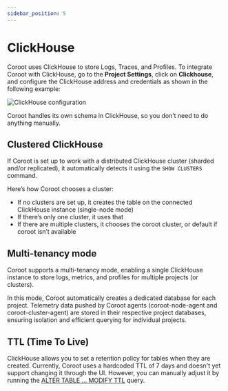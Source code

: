 ```yaml
---
sidebar_position: 5
---
```


# ClickHouse

Coroot uses ClickHouse to store Logs, Traces, and Profiles. 
To integrate Coroot with ClickHouse, go to the **Project Settings**, click on **Clickhouse**, and configure the ClickHouse 
address and credentials as shown in the following example:

<img alt="ClickHouse configuration" src="/img/docs/clickhouse_configuration.png" class="card w-1200"/>

Coroot handles its own schema in ClickHouse, so you don’t need to do anything manually.

## Clustered ClickHouse
If Coroot is set up to work with a distributed ClickHouse cluster (sharded and/or replicated), 
it automatically detects it using the `SHOW CLUSTERS` command.

Here’s how Coroot chooses a cluster:

* If no clusters are set up, it creates the table on the connected ClickHouse instance (single-node mode)
* If there’s only one cluster, it uses that
* If there are multiple clusters, it chooses the coroot cluster, or default if coroot isn’t available

## Multi-tenancy mode

Coroot supports a multi-tenancy mode, enabling a single ClickHouse instance to store logs, metrics, and profiles for multiple projects (or clusters).

In this mode, Coroot automatically creates a dedicated database for each project. 
Telemetry data pushed by Coroot agents (coroot-node-agent and coroot-cluster-agent) are stored in their respective project databases, 
ensuring isolation and efficient querying for individual projects.

## TTL (Time To Live)

ClickHouse allows you to set a retention policy for tables when they are created. 
Currently, Coroot uses a hardcoded TTL of 7 days and doesn't yet support changing it through the UI. 
However, you can manually adjust it by running the [ALTER TABLE ... MODIFY TTL](https://clickhouse.com/docs/en/sql-reference/statements/alter/ttl) query.

